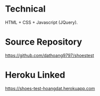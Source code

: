 # Technical 
HTML + CSS + Javascript (JQuery).

# Source Repository
https://github.com/dathoang9797/shoestest

# Heroku Linked
https://shoes-test-hoangdat.herokuapp.com
